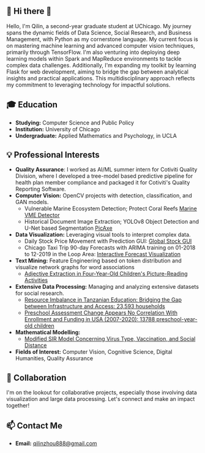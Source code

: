 ## 👋 Hi there 👋
Hello, I'm Qilin, a second-year graduate student at UChicago. My journey spans the dynamic fields of Data Science, Social Research, and Business Management, with Python as my cornerstone language. My current focus is on mastering machine learning and advanced computer vision techniques, primarily through TensorFlow. I'm also venturing into deploying deep learning models within Spark and MapReduce environments to tackle complex data challenges. Additionally, I'm expanding my toolkit by learning Flask for web development, aiming to bridge the gap between analytical insights and practical applications. This multidisciplinary approach reflects my commitment to leveraging technology for impactful solutions.
 
## 🎓 Education
- **Studying:** Computer Science and Public Policy
- **Institution:** University of Chicago
- **Undergraduate:** Applied Mathematics and Psychology, in UCLA

## 💡 Professional Interests
- **Quality Assurance**: I worked as AI/ML summer intern for Cotiviti Quality Division, where I developed a tree-model based predictive pipeline for health plan member compliance and packaged it for Cotiviti's Quality Reporting Software.
- **Computer Vision:** OpenCV projects with detection, classification, and GAN models.
  - Vulnerable Marine Ecosystem Detection; Protect Coral Reefs [Marine VME Detector](https://github.com/QilinZhou56/VME_Detector/tree/main)
  - Historical Document Image Extraction; YOLOv8 Object Detection and U-Net based Segmentation [PicAxe](https://github.com/acguerr1/imageextraction/tree/PicAxe_YOLO)
- **Data Visualization:** Leveraging visual tools to interpret complex data.
  - Daily Stock Price Movement with Prediction GUI: [Global Stock GUI](https://github.com/qilinzho56/SP500_Voldemort)
  - Chicago Taxi Trip 90-day Forecasts with ARIMA training on 01-2018 to 12-2019 in the Loop Area: [Interactive Forecast Visualization](https://uchicago.maps.arcgis.com/apps/instant/interactivelegend/index.html?appid=b86cf5285a344c19bc4d5244e9e0f578)
- **Text Mining:** Feature Engineering based on token distribution and visualize network graphs for word associations
  - [Adjective Extraction in Four-Year-Old Children's Picture-Reading Activities](https://github.com/QilinZhou56/Language-and-Cognitive-Research.git)
- **Extensive Data Processing:** Managing and analyzing extensive datasets for social research.
  - [Resource Imbalance in Tanzanian Education: Bridging the Gap between Infrastructure and Access: 23,593 households](https://experience.arcgis.com/experience/67f3c5be15e04f859b269f6d159f25f2)
  - [Preschool Assessment Change Appears No Correlation With Enrollment and Funding in USA (2007-2020): 13788 preschool-year-old children](https://www.arcgis.com/apps/instant/interactivelegend/index.html?appid=921368870c9843fa92702d23de68526e)
- **Mathematical Modelling:**
  - [Modified SIR Model Concerning Virus Type, Vaccination, and Social Distance](https://drive.google.com/drive/folders/1iPnmPNi2qth5bs41n_DBc1GisHF7gfB1?usp=sharing)
- **Fields of Interest:** Computer Vision, Cognitive Science, Digital Humanities, Quality Assurance
  
## 👥 Collaboration
I'm on the lookout for collaborative projects, especially those involving data visualization and large data processing. Let's connect and make an impact together!

## 📫 Contact Me
- **Email:** [qilinzhou888@gmail.com](mailto:qilinzhou888@gmail.com)



